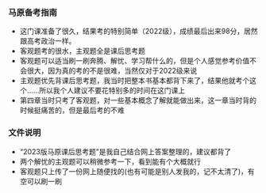 ### 马原备考指南
- 这门课准备了很久，结果考的特别简单（2022级），成绩最后出来98分，居然跟高考政治一样。
- 客观题考的很水，主观题全是课后思考题
- 客观题可以适当刷一刷奔腾、解忧、学习帮什么的，但是个人感觉参考价值不会很大，因为真的考的不是很难，当然仅对于2022级来说
- 主观题优先背课后思考题，我当时把整本书基本都背下来了，结果他就考个这个……所以我个人建议不要花特别多的时间在这门课上
- 第四章当时只考了客观题，对一些基本概念了解就能做出来，这一章当时背的时候挺痛苦的，但是最后考的不难

### 文件说明
- “2023版马原课后思考题”是我自己结合网上答案整理的，建议都背了
- 两个解忧的主观题可以稍微参考一下，看到能有个大概就行
- 客观题只上传了一份网上随便找的(也有可能是别人发我的，记不太清了)，有空可以刷一刷
